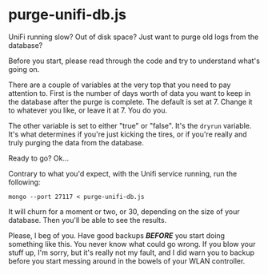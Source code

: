 # purge-unifi-db.js

UniFi running slow? Out of disk space? Just want to purge old logs from the database?

Before you start, please read through the code and try to understand what's going on.

There are a couple of variables at the very top that you need to pay attention to. First is the number of days worth of data you want to keep in the database after the purge is complete. The default is set at 7. Change it to whatever you like, or leave it at 7. You do you.

The other variable is set to either "true" or "false". It's the `dryrun` variable. It's what determines if you're just kicking the tires, or if you're really and truly purging the data from the database.

Ready to go? Ok...

Contrary to what you'd expect, with the Unifi service running, run the following:

`mongo --port 27117 < purge-unifi-db.js`

It will churn for a moment or two, or 30, depending on the size of your database. Then you'll be able to see the results.

Please, I beg of you. Have good backups ***BEFORE*** you start doing something like this. You never know what could go wrong. If you blow your stuff up, I'm sorry, but it's really not my fault, and I did warn you to backup before you start messing around in the bowels of your WLAN controller.
